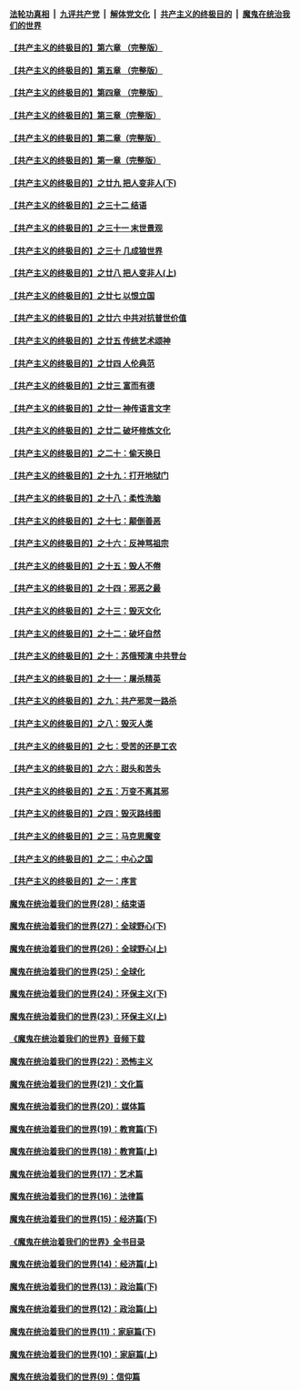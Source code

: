 ####  [法轮功真相](../../../../basic/blob/master/README.md?t=09090313) &nbsp;|&nbsp; [九评共产党](../../../../9ping.md/blob/master/README.md?t=09090313) &nbsp;|&nbsp; [解体党文化](../../../../jtdwh.md/blob/master/README.md?t=09090313)  &nbsp;|&nbsp; [共产主义的终极目的](../../../../gczydzjmd.md/blob/master/README.md?t=09090313) &nbsp;|&nbsp; [魔鬼在统治我们的世界](../../../../mgztzwmdsj.md/blob/master/README.md?t=09090313) 

#### [【共产主义的终极目的】第六章 （完整版）](../pages/nsc422/n11428913.md?t=09090313) 

#### [【共产主义的终极目的】第五章 （完整版）](../pages/nsc422/n11428912.md?t=09090313) 

#### [【共产主义的终极目的】第四章 （完整版）](../pages/nsc422/n11428907.md?t=09090313) 

#### [【共产主义的终极目的】第三章（完整版）](../pages/nsc422/n11428848.md?t=09090313) 

#### [【共产主义的终极目的】第二章（完整版）](../pages/nsc422/n11428831.md?t=09090313) 

#### [【共产主义的终极目的】第一章（完整版）](../pages/nsc422/n11417651.md?t=09090313) 

#### [【共产主义的终极目的】之廿九 把人变非人(下)](../pages/nsc422/n11344140.md?t=09090313) 

#### [【共产主义的终极目的】之三十二 结语](../pages/nsc422/n11360535.md?t=09090313) 

#### [【共产主义的终极目的】之三十一 末世景观](../pages/nsc422/n11351129.md?t=09090313) 

#### [【共产主义的终极目的】之三十 几成狼世界](../pages/nsc422/n11348280.md?t=09090313) 

#### [【共产主义的终极目的】之廿八 把人变非人(上)](../pages/nsc422/n11340492.md?t=09090313) 

#### [【共产主义的终极目的】之廿七 以恨立国](../pages/nsc422/n11336944.md?t=09090313) 

#### [【共产主义的终极目的】之廿六 中共对抗普世价值](../pages/nsc422/n11324785.md?t=09090313) 

#### [【共产主义的终极目的】之廿五 传统艺术颂神](../pages/nsc422/n11296396.md?t=09090313) 

#### [【共产主义的终极目的】之廿四 人伦典范](../pages/nsc422/n11296397.md?t=09090313) 

#### [【共产主义的终极目的】之廿三 富而有德](../pages/nsc422/n11283598.md?t=09090313) 

#### [【共产主义的终极目的】之廿一 神传语言文字](../pages/nsc422/n11263265.md?t=09090313) 

#### [【共产主义的终极目的】之廿二 破坏修炼文化](../pages/nsc422/n11245728.md?t=09090313) 

#### [【共产主义的终极目的】之二十：偷天换日](../pages/nsc422/n11238846.md?t=09090313) 

#### [【共产主义的终极目的】之十九：打开地狱门](../pages/nsc422/n11206376.md?t=09090313) 

#### [【共产主义的终极目的】之十八：柔性洗脑](../pages/nsc422/n11199994.md?t=09090313) 

#### [【共产主义的终极目的】之十七：颠倒善恶](../pages/nsc422/n11179782.md?t=09090313) 

#### [【共产主义的终极目的】之十六：反神骂祖宗](../pages/nsc422/n11166798.md?t=09090313) 

#### [【共产主义的终极目的】之十五：毁人不倦](../pages/nsc422/n11166792.md?t=09090313) 

#### [【共产主义的终极目的】之十四：邪恶之最](../pages/nsc422/n11150249.md?t=09090313) 

#### [【共产主义的终极目的】之十三：毁灭文化](../pages/nsc422/n11135227.md?t=09090313) 

#### [【共产主义的终极目的】之十二：破坏自然](../pages/nsc422/n11135214.md?t=09090313) 

#### [【共产主义的终极目的】之十：苏俄预演 中共登台](../pages/nsc422/n11118424.md?t=09090313) 

#### [【共产主义的终极目的】之十一：屠杀精英](../pages/nsc422/n11118442.md?t=09090313) 

#### [【共产主义的终极目的】之九：共产邪灵一路杀](../pages/nsc422/n11114139.md?t=09090313) 

#### [【共产主义的终极目的】之八：毁灭人类](../pages/nsc422/n11108503.md?t=09090313) 

#### [【共产主义的终极目的】之七：受苦的还是工农](../pages/nsc422/n11101809.md?t=09090313) 

#### [【共产主义的终极目的】之六：甜头和苦头](../pages/nsc422/n11096971.md?t=09090313) 

#### [【共产主义的终极目的】之五：万变不离其邪](../pages/nsc422/n11091285.md?t=09090313) 

#### [【共产主义的终极目的】之四：毁灭路线图](../pages/nsc422/n11086284.md?t=09090313) 

#### [【共产主义的终极目的】之三：马克思魔变](../pages/nsc422/n11061941.md?t=09090313) 

#### [【共产主义的终极目的】之二：中心之国](../pages/nsc422/n11047728.md?t=09090313) 

#### [【共产主义的终极目的】之一：序言](../pages/nsc422/n11086077.md?t=09090313) 

#### [魔鬼在统治着我们的世界(28)：结束语](../pages/nsc422/n10936246.md?t=09090313) 

#### [魔鬼在统治着我们的世界(27)：全球野心(下)](../pages/nsc422/n10928319.md?t=09090313) 

#### [魔鬼在统治着我们的世界(26)：全球野心(上)](../pages/nsc422/n10900318.md?t=09090313) 

#### [魔鬼在统治着我们的世界(25)：全球化](../pages/nsc422/n10788205.md?t=09090313) 

#### [魔鬼在统治着我们的世界(24)：环保主义(下)](../pages/nsc422/n10695307.md?t=09090313) 

#### [魔鬼在统治着我们的世界(23)：环保主义(上)](../pages/nsc422/n10688613.md?t=09090313) 

#### [《魔鬼在统治着我们的世界》音频下载](../pages/nsc422/n10635553.md?t=09090313) 

#### [魔鬼在统治着我们的世界(22)：恐怖主义](../pages/nsc422/n10614727.md?t=09090313) 

#### [魔鬼在统治着我们的世界(21)：文化篇](../pages/nsc422/n10597706.md?t=09090313) 

#### [魔鬼在统治着我们的世界(20)：媒体篇](../pages/nsc422/n10586579.md?t=09090313) 

#### [魔鬼在统治着我们的世界(19)：教育篇(下)](../pages/nsc422/n10564808.md?t=09090313) 

#### [魔鬼在统治着我们的世界(18)：教育篇(上)](../pages/nsc422/n10526970.md?t=09090313) 

#### [魔鬼在统治着我们的世界(17)：艺术篇](../pages/nsc422/n10499093.md?t=09090313) 

#### [魔鬼在统治着我们的世界(16)：法律篇](../pages/nsc422/n10485969.md?t=09090313) 

#### [魔鬼在统治着我们的世界(15)：经济篇(下)](../pages/nsc422/n10469975.md?t=09090313) 

#### [《魔鬼在统治着我们的世界》全书目录](../pages/nsc422/n10464261.md?t=09090313) 

#### [魔鬼在统治着我们的世界(14)：经济篇(上)](../pages/nsc422/n10457370.md?t=09090313) 

#### [魔鬼在统治着我们的世界(13)：政治篇(下)](../pages/nsc422/n10448270.md?t=09090313) 

#### [魔鬼在统治着我们的世界(12)：政治篇(上)](../pages/nsc422/n10444576.md?t=09090313) 

#### [魔鬼在统治着我们的世界(11)：家庭篇(下)](../pages/nsc422/n10440961.md?t=09090313) 

#### [魔鬼在统治着我们的世界(10)：家庭篇(上)](../pages/nsc422/n10435448.md?t=09090313) 

#### [魔鬼在统治着我们的世界(9)：信仰篇](../pages/nsc422/n10432159.md?t=09090313) 

